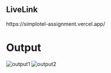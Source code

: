 <h2>LiveLink</h2>
 https://simplotel-assignment.vercel.app/

<h1>Output</h1>
<img scr="C:\Users\laptop home\Desktop\Simplotel-Assignment\image\output1.png" alt ="output1">
<img scr="C:\Users\laptop home\Desktop\Simplotel-Assignment\image\output2.png" alt ="output2">